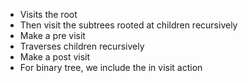 * Visits the root
* Then visit the subtrees rooted at children recursively
* Make a pre visit
* Traverses children recursively
* Make a post visit
* For binary tree, we include the in visit action